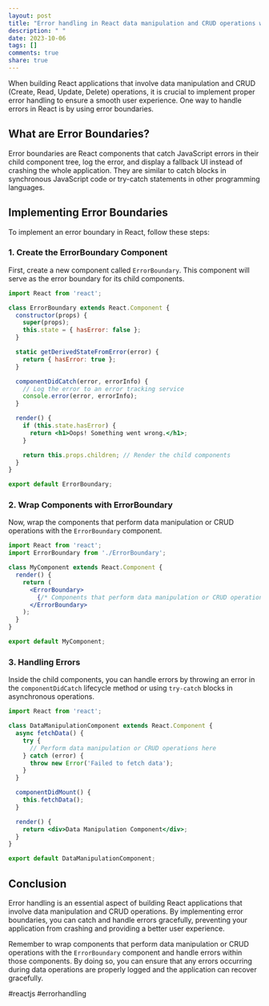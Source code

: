 ```yaml
---
layout: post
title: "Error handling in React data manipulation and CRUD operations with error boundaries"
description: " "
date: 2023-10-06
tags: []
comments: true
share: true
---
```


When building React applications that involve data manipulation and CRUD (Create, Read, Update, Delete) operations, it is crucial to implement proper error handling to ensure a smooth user experience. One way to handle errors in React is by using error boundaries.

## What are Error Boundaries?

Error boundaries are React components that catch JavaScript errors in their child component tree, log the error, and display a fallback UI instead of crashing the whole application. They are similar to catch blocks in synchronous JavaScript code or try-catch statements in other programming languages.

## Implementing Error Boundaries

To implement an error boundary in React, follow these steps:

### 1. Create the ErrorBoundary Component

First, create a new component called `ErrorBoundary`. This component will serve as the error boundary for its child components.

```jsx
import React from 'react';

class ErrorBoundary extends React.Component {
  constructor(props) {
    super(props);
    this.state = { hasError: false };
  }

  static getDerivedStateFromError(error) {
    return { hasError: true };
  }

  componentDidCatch(error, errorInfo) {
    // Log the error to an error tracking service
    console.error(error, errorInfo);
  }

  render() {
    if (this.state.hasError) {
      return <h1>Oops! Something went wrong.</h1>;
    }

    return this.props.children; // Render the child components
  }
}

export default ErrorBoundary;
```

### 2. Wrap Components with ErrorBoundary

Now, wrap the components that perform data manipulation or CRUD operations with the `ErrorBoundary` component.

```jsx
import React from 'react';
import ErrorBoundary from './ErrorBoundary';

class MyComponent extends React.Component {
  render() {
    return (
      <ErrorBoundary>
        {/* Components that perform data manipulation or CRUD operations */}
      </ErrorBoundary>
    );
  }
}

export default MyComponent;
```

### 3. Handling Errors

Inside the child components, you can handle errors by throwing an error in the `componentDidCatch` lifecycle method or using `try-catch` blocks in asynchronous operations.

```jsx
import React from 'react';

class DataManipulationComponent extends React.Component {
  async fetchData() {
    try {
      // Perform data manipulation or CRUD operations here
    } catch (error) {
      throw new Error('Failed to fetch data');
    }
  }

  componentDidMount() {
    this.fetchData();
  }

  render() {
    return <div>Data Manipulation Component</div>;
  }
}

export default DataManipulationComponent;
```

## Conclusion

Error handling is an essential aspect of building React applications that involve data manipulation and CRUD operations. By implementing error boundaries, you can catch and handle errors gracefully, preventing your application from crashing and providing a better user experience.

Remember to wrap components that perform data manipulation or CRUD operations with the `ErrorBoundary` component and handle errors within those components. By doing so, you can ensure that any errors occurring during data operations are properly logged and the application can recover gracefully.

#reactjs #errorhandling